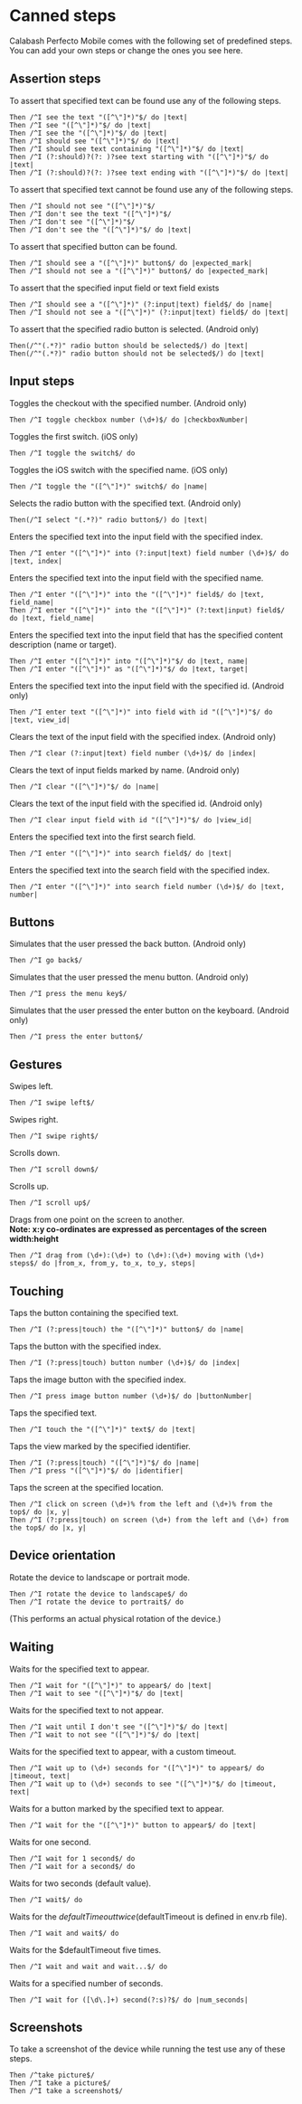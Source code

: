 Canned steps
============
Calabash Perfecto Mobile comes with the following set of predefined steps.
You can add your own steps or change the ones you see here.

Assertion steps
---------------

To assert that specified text can be found use any of the following steps.

    Then /^I see the text "([^\"]*)"$/ do |text|
    Then /^I see "([^\"]*)"$/ do |text|
	Then /^I see the "([^\"]*)"$/ do |text|
    Then /^I should see "([^\"]*)"$/ do |text|
	Then /^I should see text containing "([^\"]*)"$/ do |text|
	Then /^I (?:should)?(?: )?see text starting with "([^\"]*)"$/ do |text|
	Then /^I (?:should)?(?: )?see text ending with "([^\"]*)"$/ do |text|


To assert that specified text cannot be found use any of the following steps.

    Then /^I should not see "([^\"]*)"$/
    Then /^I don't see the text "([^\"]*)"$/
    Then /^I don't see "([^\"]*)"$/
	Then /^I don't see the "([^\"]*)"$/ do |text|  


To assert that specified button can be found.

	Then /^I should see a "([^\"]*)" button$/ do |expected_mark|
	Then /^I should not see a "([^\"]*)" button$/ do |expected_mark|


To assert that the specified input field or text field exists 

	Then /^I should see a "([^\"]*)" (?:input|text) field$/ do |name|
	Then /^I should not see a "([^\"]*)" (?:input|text) field$/ do |text|


To assert that the specified radio button is selected. (Android only)

	Then(/^"(.*?)" radio button should be selected$/) do |text|
	Then(/^"(.*?)" radio button should not be selected$/) do |text|


Input steps
-----------
Toggles the checkout with the specified number. (Android only)

    Then /^I toggle checkbox number (\d+)$/ do |checkboxNumber|

Toggles the first switch. (iOS only)

    Then /^I toggle the switch$/ do

Toggles the iOS switch with the specified name. (iOS only)

	Then /^I toggle the "([^\"]*)" switch$/ do |name|

Selects the radio button with the specified text. (Android only)

	Then(/^I select "(.*?)" radio button$/) do |text|

Enters the specified text into the input field with the specified index.

	Then /^I enter "([^\"]*)" into (?:input|text) field number (\d+)$/ do |text, index|

Enters the specified text into the input field with the specified name.

	Then /^I enter "([^\"]*)" into the "([^\"]*)" field$/ do |text, field_name|
	Then /^I enter "([^\"]*)" into the "([^\"]*)" (?:text|input) field$/ do |text, field_name|

Enters the specified text into the input field that has the specified content description (name or target).

	Then /^I enter "([^\"]*)" into "([^\"]*)"$/ do |text, name|
	Then /^I enter "([^\"]*)" as "([^\"]*)"$/ do |text, target|

Enters the specified text into the input field with the specified id. (Android only)

	Then /^I enter text "([^\"]*)" into field with id "([^\"]*)"$/ do |text, view_id|

Clears the text of the input field with the specified index. (Android only)

    Then /^I clear (?:input|text) field number (\d+)$/ do |index|

Clears the text of input fields marked by name. (Android only)

    Then /^I clear "([^\"]*)"$/ do |name|

Clears the text of the input field with the specified id. (Android only)

    Then /^I clear input field with id "([^\"]*)"$/ do |view_id|

Enters the specified text into the first search field.

	Then /^I enter "([^\"]*)" into search field$/ do |text|

Enters the specified text into the search field with the specified index.

	Then /^I enter "([^\"]*)" into search field number (\d+)$/ do |text, number|

Buttons
-------
Simulates that the user pressed the back button. (Android only)

    Then /^I go back$/

Simulates that the user pressed the menu button. (Android only)

    Then /^I press the menu key$/

Simulates that the user pressed the enter button on the keyboard. (Android only)

    Then /^I press the enter button$/

Gestures
--------
Swipes left.

	Then /^I swipe left$/

Swipes right.

    Then /^I swipe right$/

Scrolls down.
 
    Then /^I scroll down$/

Scrolls up.
    
    Then /^I scroll up$/


Drags from one point on the screen to another.<br/>
**Note: x:y co-ordinates are expressed as percentages of the screen width:height**
    
	Then /^I drag from (\d+):(\d+) to (\d+):(\d+) moving with (\d+) steps$/ do |from_x, from_y, to_x, to_y, steps|
    
Touching
--------
Taps the button containing the specified text.

	Then /^I (?:press|touch) the "([^\"]*)" button$/ do |name|

Taps the button with the specified index.

    Then /^I (?:press|touch) button number (\d+)$/ do |index|

Taps the image button with the specified index.

    Then /^I press image button number (\d+)$/ do |buttonNumber|

Taps the specified text.

    Then /^I touch the "([^\"]*)" text$/ do |text|

Taps the view marked by the specified identifier.

	Then /^I (?:press|touch) "([^\"]*)"$/ do |name|
	Then /^I press "([^\"]*)"$/ do |identifier|

Taps the screen at the specified location.

    Then /^I click on screen (\d+)% from the left and (\d+)% from the top$/ do |x, y|
	Then /^I (?:press|touch) on screen (\d+) from the left and (\d+) from the top$/ do |x, y|     

Device orientation
------------------
Rotate the device to landscape or portrait mode.

    Then /^I rotate the device to landscape$/ do
	Then /^I rotate the device to portrait$/ do

(This performs an actual physical rotation of the device.)

Waiting
-------
Waits for the specified text to appear.

    Then /^I wait for "([^\"]*)" to appear$/ do |text|
    Then /^I wait to see "([^\"]*)"$/ do |text|

Waits for the specified text to not appear.

	Then /^I wait until I don't see "([^\"]*)"$/ do |text|
	Then /^I wait to not see "([^\"]*)"$/ do |text|

Waits for the specified text to appear, with a custom timeout.

    Then /^I wait up to (\d+) seconds for "([^\"]*)" to appear$/ do |timeout, text|
    Then /^I wait up to (\d+) seconds to see "([^\"]*)"$/ do |timeout, †ext|

Waits for a button marked by the specified text to appear.

	Then /^I wait for the "([^\"]*)" button to appear$/ do |text|

Waits for one second.

    Then /^I wait for 1 second$/ do
	Then /^I wait for a second$/ do

Waits for two seconds (default value).

    Then /^I wait$/ do

Waits for the $defaultTimeout twice ($defaultTimeout is defined in env.rb file).

	Then /^I wait and wait$/ do 

Waits for the $defaultTimeout five times.

	Then /^I wait and wait and wait...$/ do

Waits for a specified number of seconds.

	Then /^I wait for ([\d\.]+) second(?:s)?$/ do |num_seconds|


Screenshots
-----------
To take a screenshot of the device while running the test use any of these steps.

    Then /^take picture$/
    Then /^I take a picture$/
    Then /^I take a screenshot$/
